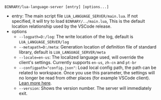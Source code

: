 `BINRARY/lua-language-server [entry] [options...]`

* entry: The main script file `LUA_LANGUAGE_SERVER/main.lua`. If not specified, it will try to load `BINRARY/../main.lua`, This is the default location relationship used by the VSCode release.
* options
    * `--logpath=D:/log`: The write location of the log, default is `LUA_LANGUAGE_SERVER/log`
    * `--metapath=D:/meta`: Generation location of definition file of standard library, default is `LUA_LANGUAGE_SERVER/meta`
    * `--locale=en-us`: The localized language used, will override the client's settings. Currently supports `en-us`, `zh-cn` and `pt-br`
    * `--configpath="config.json"`: Load local config path, the path can be related to workspace. Once you use this parameter, the settings will no longer be read from other places (for example VSCode client). [Lean more here](https://github.com/sumneko/lua-language-server/wiki/Setting-without-VSCode).
    * `--version`: Shows the version number. The server will immediately exit.